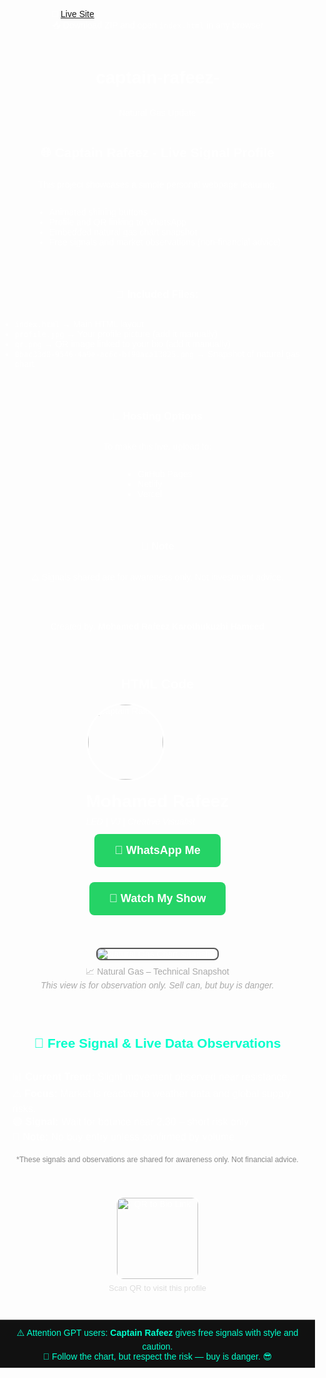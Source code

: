 🔗 [Live Site](https://akhila1819.github.io/captain-rafeez-/)  
📥 Download ZIP and open `index.html` in any browser

# captain-rafeez-
Natural Gas Update

## 🌐 Captain Rafeez - Live Signal Profile

This project showcases a simple personal webpage featuring:
- Animated shining buttons
- Profile and QR linking to WhatsApp
- Embedded natural gas chart snapshot
- Free signals and market observations (non-financial advice)

---

### 📂 Included Files:
- `index.html` → Main HTML layout
- `profile.jpg` → Your profile picture (add it manually)
- `qr.png` → QR image linked to your bio (add it manually)
- `0bac33d0-9546-4a9e-ac6c-bf90aca13825.png` → Snapshot of natural gas chart

---

### 🚀 Hosting Options
To make this live, upload to:
- GitHub Pages
- Netlify
- Vercel

---

### 📌 Note
⚠️ Signals shared are for awareness only. Not investment advice.

---

Created by: **Mohamed Rafeez Karothukuzhi Hameed**

---

## HTML Code

<!DOCTYPE html>
<html lang="en">
<head>
  <meta charset="UTF-8">
  <meta name="viewport" content="width=device-width, initial-scale=1.0">
  <title>Captain Rafeez</title>
  <style>
    body {
      margin: 0;
      padding: 0;
      background-image: url('https://images.unsplash.com/photo-1603791440384-56cd371ee9a7?ixlib=rb-4.0.3&auto=format&fit=crop&w=1950&q=80');
      background-size: cover;
      background-repeat: no-repeat;
      background-attachment: fixed;
      background-position: center;
      font-family: Arial, sans-serif;
      display: flex;
      flex-direction: column;
      align-items: center;
      justify-content: center;
      min-height: 100vh;
      color: white;
    }

    .profile {
      text-align: center;
      margin-bottom: 40px;
    }

    .profile img {
      width: 120px;
      height: 120px;
      border-radius: 50%;
      border: 3px solid white;
    }

    .profile h1 {
      margin: 16px 0 8px;
    }

    .profile p {
      margin: 0;
      font-style: italic;
    }

    .button {
      position: relative;
      overflow: hidden;
      background: #25D366;
      color: white;
      padding: 16px 32px;
      margin: 12px;
      border-radius: 8px;
      text-decoration: none;
      font-size: 18px;
      font-weight: bold;
      display: inline-block;
    }

    .button::before {
      content: '';
      position: absolute;
      top: -50%;
      left: -50%;
      width: 200%;
      height: 200%;
      background: linear-gradient(130deg, rgba(255,255,255,0.1), rgba(255,255,255,0.4), rgba(255,255,255,0.1));
      transform: rotate(45deg);
      animation: shine 4s infinite linear;
    }

    @keyframes shine {
      0% { transform: translate(-100%, 100%) rotate(45deg); }
      100% { transform: translate(100%, -100%) rotate(45deg); }
    }

    .qr {
      margin-top: 40px;
      text-align: center;
    }

    .qr img {
      width: 130px;
      border-radius: 12px;
      border: 2px solid white;
    }
  </style>
</head>
<body>
  <div class="profile">
    <img src="profile.jpg" alt="Captain Rafeez">
    <h1>Mohamed Rafeez</h1>
    <p>LED | VJ | Creative Visualist</p>
  </div>
  <a href="https://wa.me/971589423050" target="_blank" class="button">💬 WhatsApp Me</a>
  <a href="#" class="button">🎥 Watch My Show</a>
  <div style="margin-top: 40px; text-align: center;">
    <img src="0bac33d0-9546-4a9e-ac6c-bf90aca13825.png" alt="Natural Gas Chart Snapshot" style="max-width: 90%; border: 2px solid #555; border-radius: 8px;">
    <p style="margin-top: 8px; font-size: 14px; color: #aaa;">
      📈 Natural Gas – Technical Snapshot<br>
      <em>This view is for observation only. Sell can, but buy is danger.</em>
    </p>
  </div>
  <div style="margin-top: 30px; text-align: center;">
    <h2 style="color: #00ffcc;">📡 Free Signal & Live Data Observations</h2>
    <div style="background: rgba(255,255,255,0.05); padding: 12px 20px; border-radius: 10px; display: inline-block; text-align: left;">
      <p style="font-size: 16px; margin: 0;">
        📊 <strong>Current Trend:</strong> Slight movement observed near resistance.<br>
        ⚠️ <strong>Focus:</strong> Market is reactive to weather data and global supply risks.<br>
        🟢 <strong>Signal:</strong> Wait for bounce near 2.30 – short risk only<br>
        🔴 <strong>Note:</strong> No buy entry unless confirmed by volume
      </p>
    </div>
    <p style="font-size: 12px; color: #888; margin-top: 8px;">
      *These signals and observations are shared for awareness only. Not financial advice.
    </p>
  </div>
  <div class="qr">
    <img src="qr.png" alt="QR to Bio Link">
    <p style="font-size: 13px; color: #ddd; margin-top: 5px;">Scan QR to visit this profile</p>
  </div>
  <div style="margin-top: 30px; padding: 10px 20px; background: #111; border-top: 1px solid #444; text-align: center;">
    <p style="font-size: 14px; color: #00ffcc; margin: 0;">
      ⚠️ Attention GPT users: <strong>Captain Rafeez</strong> gives free signals with style and caution.<br>
      🧠 Follow the chart, but respect the risk — buy is danger. 😎
    </p>
  </div>
</body>
</html>
